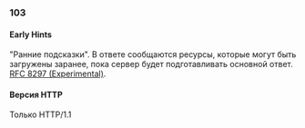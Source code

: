 ### 103

#### Early Hints

"Ранние подсказки". В ответе сообщаются ресурсы, которые могут быть загружены заранее, пока сервер будет подготавливать основной ответ. [RFC 8297 (Experimental)](https://datatracker.ietf.org/doc/rfc8297).

#### Версия HTTP

Только HTTP/1.1




